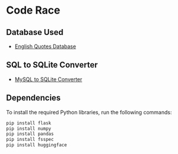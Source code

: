 # Code Race

## Database Used
- [English Quotes Database](https://github.com/x16bkkamz6rkb78rzt7op/englishquotesdatabase/tree/master)

## SQL to SQLite Converter
- [MySQL to SQLite Converter](https://brunocassol.com/mysql2sqlite/)

## Dependencies
To install the required Python libraries, run the following commands:

```bash
pip install flask
pip install numpy
pip install pandas
pip install fsspec
pip install huggingface
